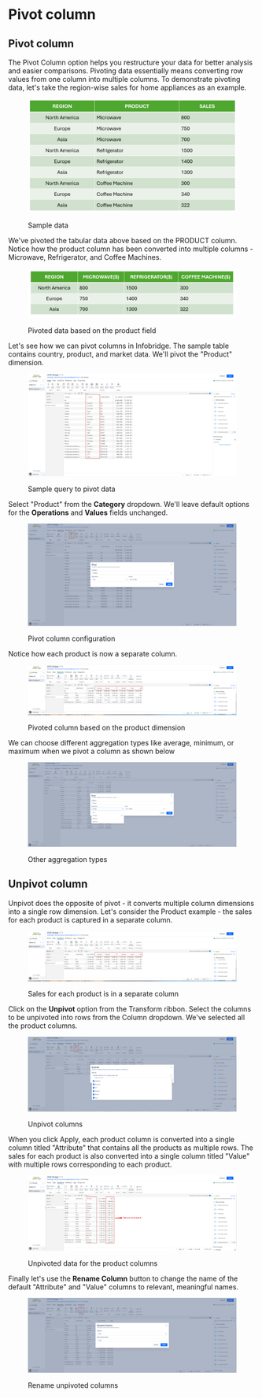 # Pivot column

## Pivot column

The Pivot Column option helps you restructure your data for better analysis and easier comparisons. Pivoting data essentially means converting row values from one column into multiple columns. To demonstrate pivoting data, let's take the region-wise sales for home appliances as an example.&#x20;

<figure><img src="../../.gitbook/assets/image (1289).png" alt=""><figcaption><p>Sample data</p></figcaption></figure>

We've pivoted the tabular data above based on the PRODUCT column. Notice how the product column has been converted into multiple columns - Microwave, Refrigerator, and Coffee Machines.

<figure><img src="../../.gitbook/assets/image (1290).png" alt=""><figcaption><p>Pivoted data based on the product field</p></figcaption></figure>

Let's see how we can pivot columns in Infobridge. The sample table contains country, product, and market data.  We'll pivot the "Product" dimension.

<figure><img src="../../.gitbook/assets/image (3) (1).png" alt=""><figcaption><p>Sample query to pivot data</p></figcaption></figure>

Select "Product" from the **Category** dropdown. We'll leave default options for the **Operations** and **Values** fields unchanged.

<figure><img src="../../.gitbook/assets/image (1) (1) (1).png" alt=""><figcaption><p>Pivot column configuration</p></figcaption></figure>

Notice how each product is now a separate column.

<figure><img src="../../.gitbook/assets/image (3) (1) (1).png" alt=""><figcaption><p>Pivoted column based on the product dimension</p></figcaption></figure>

We can choose different aggregation types like average, minimum, or maximum when we pivot a column as shown below

<figure><img src="../../.gitbook/assets/image (11).png" alt=""><figcaption><p>Other aggregation types</p></figcaption></figure>

## Unpivot column

Unpivot does the opposite of pivot - it converts multiple column dimensions into a single row dimension. Let's consider the Product example - the sales for each product is captured in a separate column.

<figure><img src="../../.gitbook/assets/image (4) (1).png" alt=""><figcaption><p>Sales for each product is in a separate column</p></figcaption></figure>

Click on the **Unpivot** option from the Transform ribbon. Select the columns to be unpivoted into rows from the Column dropdown. We've selected all the product columns.

<figure><img src="../../.gitbook/assets/image (5).png" alt=""><figcaption><p>Unpivot columns</p></figcaption></figure>

When you click Apply, each product column is converted into a single column titled "Attribute" that contains all the products as multiple rows. The sales for each product is also converted into a single column titled "Value" with multiple rows corresponding to each product.

<figure><img src="../../.gitbook/assets/image (6).png" alt=""><figcaption><p>Unpivoted data for the product columns</p></figcaption></figure>

Finally let's use the **Rename Column** button to change the name of the default "Attribute" and "Value" columns to relevant, meaningful names.

<figure><img src="../../.gitbook/assets/image (7).png" alt=""><figcaption><p>Rename unpivoted columns</p></figcaption></figure>
